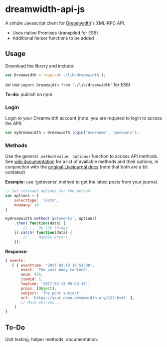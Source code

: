 # dreamwidth-api-js
A simple Javascript client for [Dreamwidth](http://www.dreamwidth.org)'s XML-RPC API.
* Uses native Promises (transpiled for ES5)
* Additional helper functions to be added

## Usage
Download the library and include:
```javascript
var Dreamwidth = require('./lib/dreamwidth');
```
(or use `import Dreamwidth from './lib/dreamwidth'` for ES6)

**To-do:** publish on npm

### Login
Login to your Dreamwidth account (note: you are required to login to access the API)
```javascript
var myDreamwidth = Dreamwidth.login('username', 'password');
```

### Methods
Use the general `.method(value, options)` function to access API methods. See [wiki documentation](http://wiki.dwscoalition.org/wiki/index.php/XML-RPC_Protocol) for a list of available methods and their options, in conjunction with the [original Livejournal docs](http://www.livejournal.com/doc/server/ljp.csp.xml-rpc.protocol.html) (note that both are a bit outdated)

**Example:** use 'getevents' method to get the latest posts from your journal.
```javascript
// Set relevant options for the method
var options = {
    selecttype: 'lastn',
    howmany: 10
}

myDreamwidth.method('getevents', options)
    .then( function(data) {
        // ... Do the things
    }).catch( function(data) {
        // ... Handle errors
    });
```
**Response:**
```javascript
{ events: 
   [ { eventtime: '2017-02-13 16:53:00',
       event: 'The post body content',
       anum: 456,
       itemid: 1,
       logtime: '2017-03-13 05:53:13',
       props: [Object],
       subject: 'The post subject',
       url: 'https://your_name.dreamwidth.org/123.html' },
       // More entries...
    ]
}
```

## To-Do
Unit testing, helper methods, documentation.
